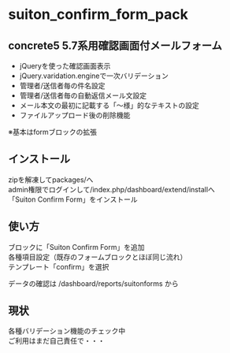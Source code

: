 # suiton_confirm_form_pack
## concrete5 5.7系用確認画面付メールフォーム

- jQueryを使った確認画面表示
- jQuery.varidation.engineで一次バリデーション
- 管理者/送信者毎の件名設定
- 管理者/送信者毎の自動返信メール文設定
- メール本文の最初に記載する「〜様」的なテキストの設定
- ファイルアップロード後の削除機能

※基本はformブロックの拡張

## インストール

zipを解凍してpackages/へ  
admin権限でログインして/index.php/dashboard/extend/installへ  
「Suiton Confirm Form」をインストール

## 使い方

ブロックに「Suiton Confirm Form」を追加  
各種項目設定（既存のフォームブロックとほぼ同じ流れ）  
テンプレート「confirm」を選択  

データの確認は /dashboard/reports/suitonforms から

## 現状

各種バリデーション機能のチェック中  
ご利用はまだ自己責任で・・・
